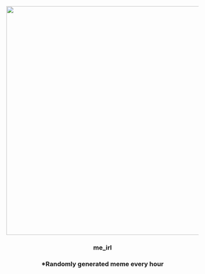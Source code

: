<p align="center">
        <img src="https://i.imgur.com/QJZAdbI.jpg" width="600" height="600">
        </p>
        <h3 align="center">me_irl</h3>
        <h3 align="center">*Randomly generated meme every hour</h3>
    